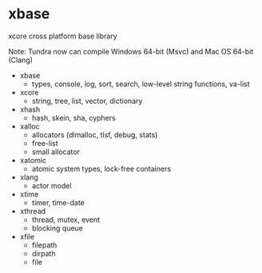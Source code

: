 # xbase

xcore cross platform base library

Note: Tundra now can compile Windows 64-bit (Msvc) and Mac OS 64-bit (Clang)

* xbase
  * types, console, log, sort, search, low-level string functions, va-list
* xcore
  * string, tree, list, vector, dictionary
* xhash
  * hash, skein, sha, cyphers
* xalloc
  * allocators (dlmalloc, tlsf, debug, stats)
  * free-list
  * small allocator
* xatomic
  * atomic system types, lock-free containers
* xlang
  * actor model
* xtime
  * timer, time-date
* xthread
  * thread, mutex, event
  * blocking queue
* xfile
  * filepath
  * dirpath
  * file

